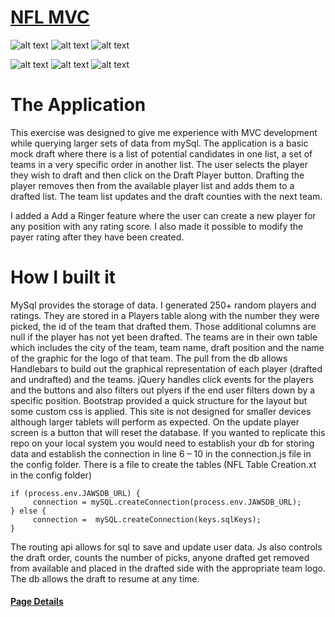 # [NFL MVC](https://nfldraft-krc.herokuapp.com/) 
![alt text](https://img.shields.io/badge/uses-Node-brightgreen.svg) ![alt text](https://img.shields.io/badge/uses-Express-brightgreen.svg) ![alt text](https://img.shields.io/badge/uses-MySql-brightgreen.svg) 

![alt text](https://img.shields.io/badge/uses-Handlebars-blue.svg)  ![alt text](https://img.shields.io/badge/uses-Bootstrap-blue.svg) ![alt text](https://img.shields.io/badge/uses-jQuery-blue.svg) 

# The Application
This exercise was designed to give me experience with MVC development while querying larger sets of data from mySql. The application is a basic mock draft where there is a list of potential candidates in one list, a set of teams in a very specific order in another list. The user selects the player they wish to draft and then click on the Draft Player button. Drafting the player removes then from the available player list and adds them to a drafted list. The team list updates and the draft counties with the next team.

I added a Add a Ringer feature where the user can create a new player for any position with any rating score. I also made it possible to modify the payer rating after they have been created.
# How I built it
MySql provides the storage of data. I generated 250+ random players and ratings. They are stored in a Players table along with the number they were picked, the id of the team that drafted them. Those additional columns are null if the player has not yet been drafted. The teams are in their own table which includes the city of the team, team name, draft position and the name of the graphic for the logo of that team.
The pull from the db allows Handlebars to build out the graphical representation of each player (drafted and undrafted) and the teams. jQuery handles click events for the players and the buttons and also filters out plyers if the end user filters down by  a specific position.
Bootstrap provided a quick structure for the layout but some custom css is applied. This site is not designed for smaller devices although larger tablets will perform as expected. On the update player screen is a button that will reset the database.
If you wanted to replicate this repo on your local system you would need to establish your db for storing data and establish the connection in line 6 – 10 in the connection.js file in the config folder. There is a file to create the tables (NFL Table Creation.xt in the config folder)
``` 
if (process.env.JAWSDB_URL) {
     connection = mySQL.createConnection(process.env.JAWSDB_URL);
} else {
     connection =  mySQL.createConnection(keys.sqlKeys);
}
```

The routing api allows for sql to save and update user data. Js also controls the draft order, counts the number of picks, anyone drafted get removed from available and placed in the drafted side with the appropriate team logo. The db allows the draft to resume at any time.

#### [Page Details](https://github.com/krtcotmo2/NFLMVC/blob/master/pageDetails.md)
